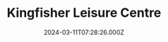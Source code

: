 ---
date: 2024-03-11T07:28:26.000Z
title: Kingfisher Leisure Centre
latitude: 52.03620184015773
longitude: 0.7340587308937416
category: checkin
---